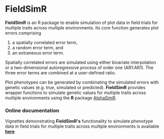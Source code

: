 # FieldSimR

**FieldSimR** is an R package to enable simulation of plot data in field trials for multiple traits across multiple environments. Its core function generates plot errors comprising 
1) a spatially correlated error term,
2) a random error term, and 
3) an extraneous error term. 

Spatially correlated errors are simulated using either bivariate interpolation or a two-dimensional autoregressive process of order one (AR1:AR1). The three error terms are combined at a user-defined ratio. 

Plot phenotypes can be generated by combinating the simulated errors with genetic values (e.g. true, simulated or predicted). **FieldSimR** provides wrapper functions to simulate genetic values for multiple traits across multiple environments using the **R** package [AlphaSimR](https://CRAN.R-project.org/package=AlphaSimR).



### Online documentation

Vignettes demonstrating **FieldSimR's** functionality to simulate phenotype data in field trials for multiple traits across multiple environments is available [**here**](https://crwerner.github.io/fieldsimr/)
